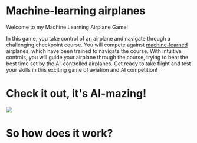 # Machine-learning airplanes

Welcome to my Machine Learning Airplane Game!

In this game, you take control of an airplane and navigate through a challenging checkpoint course. You will compete against [machine-learned](https://en.wikipedia.org/wiki/Machine_learning) airplanes, which have been trained to navigate the course. With intuitive controls, you will guide your airplane through the course, trying to beat the best time set by the AI-controlled airplanes. Get ready to take flight and test your skills in this exciting game of aviation and AI competition!


# Check it out, it's AI-mazing!

![](DemoAirplanesGithub.gif)

# So how does it work?

